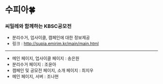 # 수피아🍀
### 씨밀레와 함께하는 KBSC공모전
- 분리수거, 업사이클, 캠페인에 대한 정보제공
- 링크 : http://supia.emirim.kr/main/main.html 
---
- 메인 페이지, 업사이클 페이지 : 송은원
- 분리수거 페이지 : 조윤아
- 캠페인 및 공모전 페이지, 소개 페이지 : 최지우
- 메인 페이지, 서버 : 조나현
